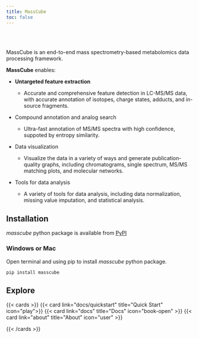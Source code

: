 ```yaml
---
title: MassCube
toc: false
---
```



<br/><br/>

MassCube is an end-to-end mass spectrometry-based metabolomics data processing framework.

**MassCube** enables:

* **Untargeted feature extraction**
    * Accurate and comprehensive feature detection in LC-MS/MS data, with accurate annotation of isotopes, charge states,
    adducts, and in-source fragments.

* Compound annotation and analog search
    * Ultra-fast annotation of MS/MS spectra with high confidence, suppoted by entropy similarity.

* Data visualization
    * Visualize the data in a variety of ways and generate publication-quality graphs, including chromatograms, 
    single spectrum, MS/MS matching plots, and molecular networks.
   
* Tools for data analysis
    * A variety of tools for data analysis, including data normalization, missing value imputation, and statistical analysis.

## Installation

*masscube* python package is available from [PyPI](https://pypi.org/project/masscube)

### Windows or Mac

Open terminal and using pip to install *masscube* python package.

```console
pip install masscube
```

## Explore

{{< cards >}}
  {{< card link="docs/quickstart" title="Quick Start" icon="play">}}
  {{< card link="docs" title="Docs" icon="book-open" >}}
  {{< card link="about" title="About" icon="user" >}}
  
{{< /cards >}}

